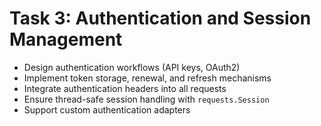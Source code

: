 # Task 3: Authentication and Session Management

- Design authentication workflows (API keys, OAuth2)
- Implement token storage, renewal, and refresh mechanisms
- Integrate authentication headers into all requests
- Ensure thread-safe session handling with `requests.Session`
- Support custom authentication adapters
